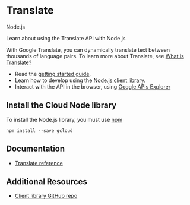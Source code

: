 # Translate
Node.js

Learn about using the Translate API with Node.js

With Google Translate, you can dynamically translate text between thousands of language pairs. To learn more about Translate, see [What is Translate?](https://cloud.google.com/translate/docs)

* Read the [getting started guide](https://cloud.google.com/translate/v2/getting_started).
* Learn how to develop using the [Node.js client library](https://github.com/GoogleCloudPlatform/gcloud-node).
* Interact with the API in the browser, using [Google APIs Explorer](https://developers.google.com/apis-explorer/#p/translate/v2/)

## Install the Cloud Node library
To install the Node.js library, you must use [npm](https://www.npmjs.com/)

```
npm install --save gcloud
```

## Documentation
* [Translate reference](https://googlecloudplatform.github.io/gcloud-node/#/docs/v0.30.2/translate)

## Additional Resources
* [Client library GitHub repo](https://github.com/GoogleCloudPlatform/gcloud-node)